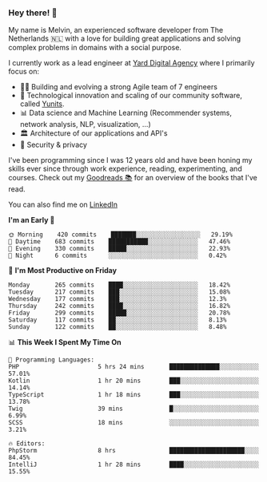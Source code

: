 ### Hey there! 👋

My name is Melvin, an experienced software developer from The Netherlands 🇳🇱 with a love for building great applications and solving complex problems in domains with a social purpose. 

I currently work as a lead engineer at [Yard Digital Agency](https://github.com/yardinternet) where I primarily focus on:

* 👏🏼 Building and evolving a strong Agile team of 7 engineers
* 🚀 Technological innovation and scaling of our community software, called [Yunits](https://www.yunits.com/).
* 📊 Data science and Machine Learning (Recommender systems, network analysis, NLP, visualization, ...)
* 🏛 Architecture of our applications and API's
* 🔐 Security & privacy

I've been programming since I was 12 years old and have been honing my skills ever since through work experience, reading, experimenting, and courses.
Check out my [Goodreads 📚](https://goodreads.com/melvinkoopmans) for an overview of the books that I've read. 

You can also find me on [LinkedIn](https://www.linkedin.com/in/melvinkoopmans)

<!--START_SECTION:waka-->
**I'm an Early 🐤** 

```text
🌞 Morning    420 commits    ███████░░░░░░░░░░░░░░░░░░   29.19% 
🌆 Daytime    683 commits    ███████████░░░░░░░░░░░░░░   47.46% 
🌃 Evening    330 commits    █████░░░░░░░░░░░░░░░░░░░░   22.93% 
🌙 Night      6 commits      ░░░░░░░░░░░░░░░░░░░░░░░░░   0.42%

```
📅 **I'm Most Productive on Friday** 

```text
Monday       265 commits    ████░░░░░░░░░░░░░░░░░░░░░   18.42% 
Tuesday      217 commits    ███░░░░░░░░░░░░░░░░░░░░░░   15.08% 
Wednesday    177 commits    ███░░░░░░░░░░░░░░░░░░░░░░   12.3% 
Thursday     242 commits    ████░░░░░░░░░░░░░░░░░░░░░   16.82% 
Friday       299 commits    █████░░░░░░░░░░░░░░░░░░░░   20.78% 
Saturday     117 commits    ██░░░░░░░░░░░░░░░░░░░░░░░   8.13% 
Sunday       122 commits    ██░░░░░░░░░░░░░░░░░░░░░░░   8.48%

```


📊 **This Week I Spent My Time On** 

```text
💬 Programming Languages: 
PHP                      5 hrs 24 mins       ██████████████░░░░░░░░░░░   57.01% 
Kotlin                   1 hr 20 mins        ███░░░░░░░░░░░░░░░░░░░░░░   14.14% 
TypeScript               1 hr 18 mins        ███░░░░░░░░░░░░░░░░░░░░░░   13.78% 
Twig                     39 mins             █░░░░░░░░░░░░░░░░░░░░░░░░   6.99% 
SCSS                     18 mins             ░░░░░░░░░░░░░░░░░░░░░░░░░   3.21%

🔥 Editors: 
PhpStorm                 8 hrs               █████████████████████░░░░   84.45% 
IntelliJ                 1 hr 28 mins        ████░░░░░░░░░░░░░░░░░░░░░   15.55%

```


<!--END_SECTION:waka-->
